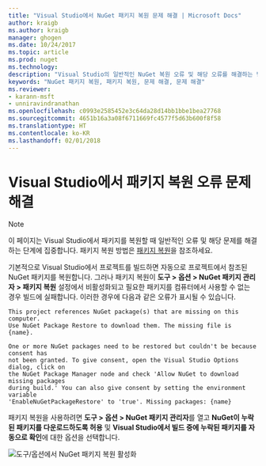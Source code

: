 ```yaml
---
title: "Visual Studio에서 NuGet 패키지 복원 문제 해결 | Microsoft Docs"
author: kraigb
ms.author: kraigb
manager: ghogen
ms.date: 10/24/2017
ms.topic: article
ms.prod: nuget
ms.technology: 
description: "Visual Studio의 일반적인 NuGet 복원 오류 및 해당 오류를 해결하는 방법의 설명입니다."
keywords: "NuGet 패키지 복원, 패키지 복원, 문제 해결, 문제 해결"
ms.reviewer:
- karann-msft
- unniravindranathan
ms.openlocfilehash: c0993e2585452e3c64da28d14bb1bbe1bea27768
ms.sourcegitcommit: 4651b16a3a08f6711669fc4577f5d63b600f8f58
ms.translationtype: HT
ms.contentlocale: ko-KR
ms.lasthandoff: 02/01/2018
---
```

# <a name="troubleshooting-package-restore-errors-in-visual-studio"></a>Visual Studio에서 패키지 복원 오류 문제 해결

> [!Note]
> 이 페이지는 Visual Studio에서 패키지를 복원할 때 일반적인 오류 및 해당 문제를 해결하는 단계에 집중합니다. 패키지 복원 방법은 [패키지 복원](../consume-packages/package-restore.md#enabling-and-disabling-package-restore)을 참조하세요.

기본적으로 Visual Studio에서 프로젝트를 빌드하면 자동으로 프로젝트에서 참조된 NuGet 패키지를 복원합니다. 그러나 패키지 복원이 **도구 > 옵션 > NuGet 패키지 관리자 > 패키지 복원** 설정에서 비활성화되고 필요한 패키지를 컴퓨터에서 사용할 수 없는 경우 빌드에 실패합니다. 이러한 경우에 다음과 같은 오류가 표시될 수 있습니다.

```output
This project references NuGet package(s) that are missing on this computer.
Use NuGet Package Restore to download them. The missing file is {name}.
```

```output
One or more NuGet packages need to be restored but couldn't be because consent has
not been granted. To give consent, open the Visual Studio Options dialog, click on
the NuGet Package Manager node and check 'Allow NuGet to download missing packages
during build.' You can also give consent by setting the environment variable
'EnableNuGetPackageRestore' to 'true'. Missing packages: {name} 
```

패키지 복원을 사용하려면 **도구 > 옵션 > NuGet 패키지 관리자**를 열고 **NuGet이 누락된 패키지를 다운로드하도록 허용** 및 **Visual Studio에서 빌드 중에 누락된 패키지를 자동으로 확인**에 대한 옵션을 선택합니다.

![도구/옵션에서 NuGet 패키지 복원 활성화](../consume-packages/media/restore-01-autorestoreoptions.png)

